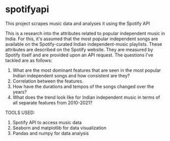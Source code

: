 # spotifyapi
This project scrapes music data and analyses it using the Spotify API

This is a research into the attributes related to popular independent music in India. For this, it's assumed that the most popular independent songs are available on the Spotify-curated Indian independent-music playlists. These attributes are described on the Spotify website. They are measured by Spotify itself and are provided upon an API request. The questions I’ve tackled are as follows:
1.	What are the most dominant features that are seen in the most popular Indian independent songs and how consistent are they?
2.	Correlation between the features.
3.	How have the durations and tempos of the songs changed over the years?
4.	What does the trend look like for Indian independent music in terms of all separate features from 2010-2021?

TOOLS USED:
1)	Spotify API to access music data
2)	Seaborn and matplotlib for data visualization
3)	Pandas and numpy for data analysis
  
